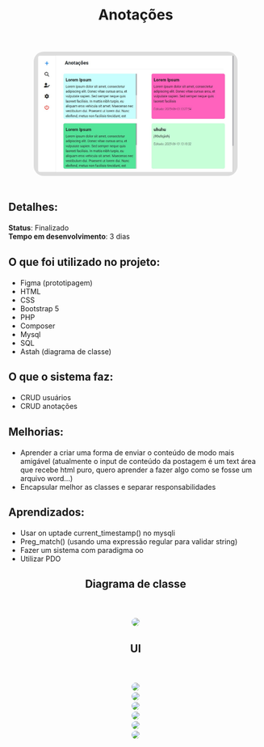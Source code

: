<div align="center "style="margin-top: 20px; margin-bottom: 20px;">
  <h1>Anotações</h1> <br>
</div>

<div align="center" style="margin-top: 20px;">
  <img src="public/assets/images/panel.jpg" style="border-radius: 20px; max-width: 80%; height: auto;">
</div>

<br>

<div align="left" style="margin-top: 20px; margin-bottom: 20px;">
  <h2>Detalhes:</h2>
</div>

<div align="left" style="margin-top: 20px; margin-bottom: 20px;">
  <strong>Status</strong>: Finalizado <br>
  <strong>Tempo em desenvolvimento</strong>:  3 dias <br> 
</div>

<div align="left" style="margin-top: 20px; margin-bottom: 20px;">
  <h2>O que foi utilizado no projeto:</h2>
</div>

<ul>
  <li>Figma (prototipagem)</li>
  <li>HTML</li>
  <li>CSS</li>
  <li>Bootstrap 5</li>
  <li>PHP</li>
  <li>Composer</li>
  <li>Mysql</li>
  <li>SQL</li>
  <li>Astah (diagrama de classe)</li>
</ul>

<div align="left" style="margin-top: 20px; margin-bottom: 20px;">
  <h2>O que o sistema faz:</h2>
</div>

<ul>
  <li>CRUD usuários</li>
  <li>CRUD anotações</li>
</ul>

<div align="left" style="margin-top: 20px; margin-bottom: 20px;">
  <h2>Melhorias:</h2>
</div>

<ul>
  <li>Aprender a criar uma forma de enviar o conteúdo de modo mais amigável (atualmente o input de conteúdo da postagem é um text área que recebe html puro, quero aprender a fazer algo como se fosse um arquivo word...)</li>
  <li>Encapsular melhor as classes e separar responsabilidades</li>
</ul>

<div align="left" style="margin-top: 20px; margin-bottom: 20px;">
  <h2>Aprendizados:</h2>
</div>

<ul>
  <li>Usar on uptade current_timestamp() no mysqli</li>
  <li>Preg_match() (usando uma expressão regular para validar string)</li>
  <li>Fazer um sistema com paradigma oo</li>
  <li>Utilizar PDO</li>
</ul>

<div align="center" style="margin-top: 20px; margin-bottom: 20px;">
  <h2>Diagrama de classe</h2> <br>
</div>

<div align="center">
  <img src="images/assets/images/diagrama.jpg" style="border-radius: 20px; max-width: 80%; height: auto;">
</div>

<div align="center" style="margin-top: 20px; margin-bottom: 20px;">
  <h2>UI</h2> <br>
</div>

<div align="center">
  <img src="images/assets/images/panel.jpg" style="border-radius: 20px; max-width: 80%; height: auto;">
</div>

<div align="center">
  <img src="images/assets/images/search.jpg" style="border-radius: 20px; max-width: 80%; height: auto;">
</div>

<div align="center">
  <img src="images/assets/images/note.jpg" style="border-radius: 20px; max-width: 80%; height: auto;">
</div>

<div align="center">
  <img src="images/assets/images/newnote.jpg" style="border-radius: 20px; height: auto;">
</div>

<div align="center">
  <img src="images/assets/images/configs.jpg" style="border-radius: 20px; height: auto;">
</div>

<div align="center">
  <img src="images/assets/images/edituser.jpg" style="border-radius: 20px; height: auto;">
</div>




